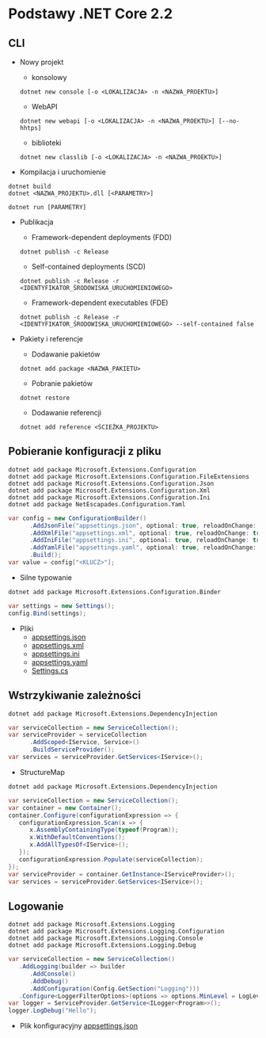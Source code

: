 # Podstawy .NET Core 2.2

## CLI
* Nowy projekt
  * konsolowy
  ```
  dotnet new console [-o <LOKALIZACJA> -n <NAZWA_PROEKTU>]
  ```
  * WebAPI
  ```
  dotnet new webapi [-o <LOKALIZACJA> -n <NAZWA_PROEKTU>] [--no-hhtps]
  ```
  * biblioteki
  ```
  dotnet new classlib [-o <LOKALIZACJA> -n <NAZWA_PROEKTU>]
  ```

* Kompilacja i uruchomienie
```
dotnet build
dotnet <NAZWA_PROJEKTU>.dll [<PARAMETRY>]
```
```
dotnet run [PARAMETRY]
```

* Publikacja
  * Framework-dependent deployments (FDD)
  ```
  dotnet publish -c Release
  ```
  * Self-contained deployments (SCD)
  ```
  dotnet publish -c Release -r <IDENTYFIKATOR_ŚRODOWISKA_URUCHOMIENIOWEGO>
  ```
  * Framework-dependent executables (FDE)
  ```
  dotnet publish -c Release -r <IDENTYFIKATOR_ŚRODOWISKA_URUCHOMIENIOWEGO> --self-contained false
  ```

* Pakiety i referencje
  * Dodawanie pakietów
  ```
  dotnet add package <NAZWA_PAKIETU>
  ```
  * Pobranie pakietów
  ```
  dotnet restore
  ```
  * Dodawanie referencji
  ```
  dotnet add reference <ŚCIEŻKA_PROJEKTU>
  ```

## Pobieranie konfiguracji z pliku
```
dotnet add package Microsoft.Extensions.Configuration
dotnet add package Microsoft.Extensions.Configuration.FileExtensions
dotnet add package Microsoft.Extensions.Configuration.Json
dotnet add package Microsoft.Extensions.Configuration.Xml
dotnet add package Microsoft.Extensions.Configuration.Ini
dotnet add package NetEscapades.Configuration.Yaml
```
``` c#
var config = new ConfigurationBuilder()
      .AddJsonFile("appsettings.json", optional: true, reloadOnChange: true)
      .AddXmlFile("appsettings.xml", optional: true, reloadOnChange: true)
      .AddIniFile("appsettings.ini", optional: true, reloadOnChange: true)
      .AddYamlFile("appsettings.yaml", optional: true, reloadOnChange: true)
      .Build();
var value = config["<KLUCZ>"];
```

* Silne typowanie
```
dotnet add package Microsoft.Extensions.Configuration.Binder
```
``` c#
var settings = new Settings();
config.Bind(settings);
```

* Pliki
  * [appsettings.json](Core.Basics.Program/appsettings.json)
  * [appsettings.xml](Core.Basics.Program/appsettings.xml)
  * [appsettings.ini](Core.Basics.Program/appsettings.ini)
  * [appsettings.yaml](Core.Basics.Program/appsettings.yaml)
  * [Settings.cs](Core.Basics.Program/Models/Settings.cs)

## Wstrzykiwanie zależności
```
dotnet add package Microsoft.Extensions.DependencyInjection
```
``` c#
var serviceCollection = new ServiceCollection();
var serviceProvider = serviceCollection
      .AddScoped<IService, Service>()
      .BuildServiceProvider();
var services = serviceProvider.GetServices<IService>();
```
* StructureMap
```
dotnet add package Microsoft.Extensions.DependencyInjection
```
``` c#
var serviceCollection = new ServiceCollection();
var container = new Container();
container.Configure(configurationExpression => {
   configurationExpression.Scan(x => {
      x.AssemblyContainingType(typeof(Program));
      x.WithDefaultConventions();
      x.AddAllTypesOf<IService>();
   });
   configurationExpression.Populate(serviceCollection);
});
var serviceProvider = container.GetInstance<IServiceProvider>();
var services = serviceProvider.GetServices<IService>();
```

## Logowanie
```
dotnet add package Microsoft.Extensions.Logging
dotnet add package Microsoft.Extensions.Logging.Configuration
dotnet add package Microsoft.Extensions.Logging.Console
dotnet add package Microsoft.Extensions.Logging.Debug
```
``` c#
var serviceCollection = new ServiceCollection()
   .AddLogging(builder => builder
      .AddConsole()
      .AddDebug()
      .AddConfiguration(Config.GetSection("Logging")))
   .Configure<LoggerFilterOptions>(options => options.MinLevel = LogLevel.Debug);
var logger = ServiceProvider.GetService<ILogger<Program>>();
logger.LogDebug("Hello");
```
* Plik konfiguracyjny
[appsettings.json](Core.Basics.Program/appsettings.json)
